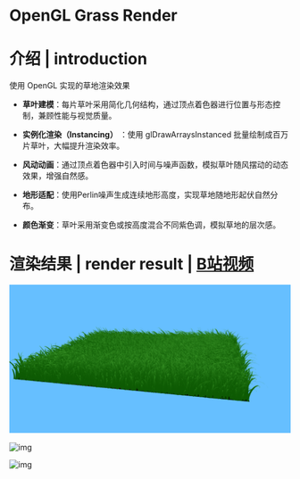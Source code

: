 # OpenGL Grass Render

# 介绍 | introduction

使用 OpenGL 实现的草地渲染效果

- **草叶建模**：每片草叶采用简化几何结构，通过顶点着色器进行位置与形态控制，兼顾性能与视觉质量。

- **实例化渲染（Instancing）** ：使用 glDrawArraysInstanced 批量绘制成百万片草叶，大幅提升渲染效率。

- **风动动画**：通过顶点着色器中引入时间与噪声函数，模拟草叶随风摆动的动态效果，增强自然感。

- **地形适配**：使用Perlin噪声生成连续地形高度，实现草地随地形起伏自然分布。

- **颜色渐变**：草叶采用渐变色或按高度混合不同紫色调，模拟草地的层次感。

#  渲染结果 | render result | [B站视频](https://www.bilibili.com/video/BV1MMMtzcE2R/?vd_source=0bc24278cd7a0c76a9cea9d12245ddd8)

![img](./img/pic1.png)

![img](./img/windBlow.gif)

![img](./img/grass.gif)